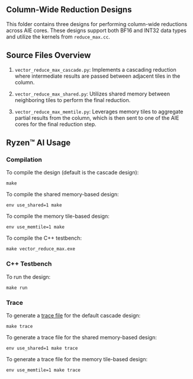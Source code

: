 <!---//===- README.md --------------------------*- Markdown -*-===//
//
// This file is licensed under the Apache License v2.0 with LLVM Exceptions.
// See https://llvm.org/LICENSE.txt for license information.
// SPDX-License-Identifier: Apache-2.0 WITH LLVM-exception
//
// Copyright (C) 2025, Advanced Micro Devices, Inc.
// 
//===----------------------------------------------------------------------===//-->

## Column-Wide Reduction Designs

This folder contains three designs for performing column-wide reductions across AIE cores. These designs support both BF16 and INT32 data types and utilize the kernels from `reduce_max.cc`.

## Source Files Overview

1. `vector_reduce_max_cascade.py`: Implements a cascading reduction where intermediate results are passed between adjacent tiles in the column.

2. `vector_reduce_max_shared.py`: Utilizes shared memory between neighboring tiles to perform the final reduction.

3. `vector_reduce_max_memtile.py`: Leverages memory tiles to aggregate partial results from the column, which is then sent to one of the AIE cores for the final reduction step.

## Ryzen™ AI Usage

### Compilation

To compile the design (default is the cascade design):

```shell
make
```

To compile the shared memory-based design:

```shell
env use_shared=1 make
```

To compile the memory tile-based design:

```shell
env use_memtile=1 make
```

To compile the C++ testbench:

```shell
make vector_reduce_max.exe
```
### C++ Testbench

To run the design:

```shell
make run
```

### Trace

To generate a [trace file](../../../programming_guide/section-4/section-4b/README.md) for the default cascade design:

```shell
make trace
```

To generate a trace file for the shared memory-based design:

```shell
env use_shared=1 make trace
```

To generate a trace file for the memory tile-based design:

```shell
env use_memtile=1 make trace
```
